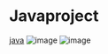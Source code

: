 # Javaproject
[java](https://img.shields.io/badge/java-007396?style=flat-square&logo=java&logoColor=white)
![image](https://github.com/do04200611/Javaproject/assets/74278578/f5e665e3-09b9-41be-8120-9525e868cd35)
![image](https://github.com/do04200611/Javaproject/assets/74278578/9a691b82-8e2d-47c1-82bf-a7b8b9a33beb)
